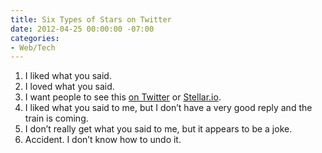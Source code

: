```yaml
---
title: Six Types of Stars on Twitter
date: 2012-04-25 00:00:00 -07:00
categories:
- Web/Tech
---
```


<ol>
<li>I liked what you said.</li>
<li>I loved what you said.</li>
<li>I want people to see this <a href="https://twitter.com/#!/activity">on Twitter</a> or <a href="http://stellar.io">Stellar.io</a>.</li>
<li>I liked what you said to me, but I don’t have a very good reply and the train is coming.</li>
<li>I don’t really get what you said to me, but it appears to be a joke.</li>
<li>Accident. I don’t know how to undo it.</li>
</ol>
